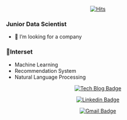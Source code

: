 <div align=center>
	
[![Hits](https://hits.seeyoufarm.com/api/count/incr/badge.svg?url=https%3A%2F%2Fgithub.com%2Fpyy0715)](https://hits.seeyoufarm.com)
	
</div>

### Junior Data Scientist
- 🤔 I’m looking for a company

### 🌱Interset
- Machine Learning
- Recommendation System
- Natural Language Processing

<div align=center>
	
[![Tech Blog Badge](http://img.shields.io/badge/-Tech%20blog-black?style=flat-square&logo=github&link=https://pyy0715.github.io/)](https://pyy0715.github.io/)
	
[![Linkedin Badge](https://img.shields.io/badge/-LinkedIn-blue?style=flat-square&logo=Linkedin&logoColor=white&link=https://www.linkedin.com/in/young-yeon-park-67086a14b/)](https://www.linkedin.com/in/young-yeon-park-67086a14b/)
	
[![Gmail Badge](https://img.shields.io/badge/Gmail-d14836?style=flat-square&logo=Gmail&logoColor=white&link=mailto:pyy0715@gmail.com)](mailto:pyy0715@gmail.com)

</div>
<!--
**pyy0715/pyy0715** is a ✨ _special_ ✨ repository because its `README.md` (this file) appears on your GitHub profile.

Here are some ideas to get you started:

- 🔭 I’m currently working on ...
- 🌱 I’m currently learning ...
- 👯 I’m looking to collaborate on ...
- 🤔 I’m looking for help with ...
- 💬 Ask me about ...
- 📫 How to reach me: ...
- 😄 Pronouns: ...
- ⚡ Fun fact: ...
-->
